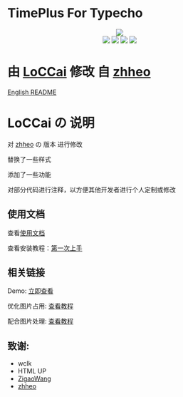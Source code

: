 # TimePlus For Typecho 
<p align="center">
<img src="https://img.shields.io/badge/%E5%BF%AB%E6%9D%A5%E5%88%9B%E5%BB%BA%E8%87%AA%E5%B7%B1%E7%9A%84%E7%85%A7%E7%89%87%E5%A2%99%E5%90%A7-8A2BE2?style=for-the-badge"><br />
<img src="https://img.shields.io/badge/Language-javascript-blue?logo=javascript&logoColor=f7cb4f">
<img src="https://img.shields.io/badge/Language-php-blue?logo=php&logoColor=f7cb4f">
<img src="https://img.shields.io/badge/Language-html-blue?logo=html5&logoColor=f7cb4f">
<img src="https://img.shields.io/badge/Language-css-blue?logo=css3&logoColor=f7cb4f">
</p>

# 由 [LoCCai](https://loccai.top) 修改 自 [zhheo](https://plog.zhheo.com/)

[English README](README_EN.md)

# LoCCai の 说明

对 [zhheo](https://plog.zhheo.com/) の 版本 进行修改

替换了一些样式

添加了一些功能

对部分代码进行注释，以方便其他开发者进行个人定制或修改

## 使用文档

查看[使用文档](https://github.com/LoCCai/TimePlus/wiki)

查看安装教程：[第一次上手](https://github.com/LoCCai/TimePlus/wiki/%E7%AC%AC%E4%B8%80%E6%AC%A1%E4%B8%8A%E6%89%8B)

## 相关链接

Demo: [立即查看](https://pblog.loccai.top/)

优化图片占用: [查看教程](https://github.com/LoCCai/TimePlus/wiki/Time%E7%9B%B8%E5%86%8C%E5%9B%BE%E5%86%8C%E4%BC%98%E5%8C%96%E6%96%B9%E6%A1%88-%E7%BC%A9%E7%95%A5%E5%9B%BE%E5%8E%8B%E7%BC%A9%E5%92%8Cwebp%E8%87%AA%E9%80%82%E5%BA%94)

配合图片处理: [查看教程](https://github.com/LoCCai/TimePlus/wiki/%E9%98%BF%E9%87%8C%E4%BA%91oss%E3%80%81%E5%8F%88%E6%8B%8D%E4%BA%91%E5%82%A8%E5%AD%98%E7%AD%89%E5%82%A8%E5%AD%98%E6%A1%B6%E5%9B%BE%E7%89%87%E5%A4%84%E7%90%86%E4%BB%8B%E7%BB%8D-%E2%80%93%E9%85%8D%E5%90%88-Time%E6%97%B6%E5%85%89%E7%9B%B8%E5%86%8C%E4%BD%BF%E7%94%A8)

## 致谢:

- wclk
- HTML UP
- [ZigaoWang](https://github.com/ZigaoWang)
- [zhheo](https://github.com/zhheo)
